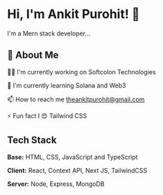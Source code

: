 
# Hi, I'm Ankit Purohit! 👋


I'm a Mern stack developer...


## 🚀 About Me

👩‍💻 I'm currently working on Softcolon Technologies

🧠 I'm currently learning Solana and Web3

📫 How to reach me theankitpurohit@gmail.com

⚡️ Fun fact I 😍 Tailwind CSS


## Tech Stack

**Base:** HTML, CSS, JavaScript and TypeScript

**Client:** React, Context API, Next JS, TailwindCSS

**Server:** Node, Express, MongoDB

